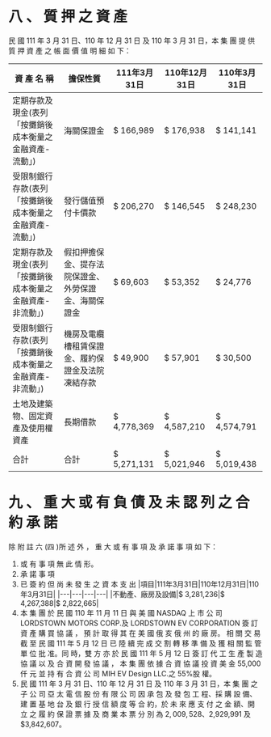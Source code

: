 # 八 、 質 押 之 資 產

民 國 111 年 3 月 31 日、110 年 12 月 31 日 及 110 年 3 月 31 日，本 集 團 提 供 質 押 資 產 之 帳 面 價 值 明 細 如 下：

|資 產 名 稱|擔保性質|111年3月31日|110年12月31日|110年3月31日|
|---|---|---|---|---|
|定期存款及現金(表列「按攤銷後成本衡量之金融資產-流動」)|海關保證金|$ 166,989|$ 176,938|$ 141,141|
|受限制銀行存款(表列「按攤銷後成本衡量之金融資產-流動」)|發行儲值預付卡價款|$ 206,270|$ 146,545|$ 248,230|
|定期存款及現金(表列「按攤銷後成本衡量之金融資產-非流動」)|假扣押擔保金、提存法院保證金、外勞保證金、海關保證金|$ 69,603|$ 53,352|$ 24,776|
|受限制銀行存款(表列「按攤銷後成本衡量之金融資產-非流動」)|機房及電纜槽租賃保證金、履約保證金及法院凍結存款|$ 49,900|$ 57,901|$ 30,500|
|土地及建築物、固定資產及使用權資產|長期借款|$ 4,778,369|$ 4,587,210|$ 4,574,791|
|合計|合計|$ 5,271,131|$ 5,021,946|$ 5,019,438|

# 九 、 重 大 或 有 負 債 及 未 認 列 之 合 約 承 諾

除 附 註 六 (四 )所 述 外 ， 重 大 或 有 事 項 及 承 諾 事 項 如 下：

1. 或 有 事 項
無 此 情 形。
2. 承 諾 事 項
1. 已 簽 約 但 尚 未 發 生 之 資 本 支 出
|項目|111年3月31日|110年12月31日|110年3月31日|
|---|---|---|---|
|不動產、廠房及設備|$ 3,281,236|$ 4,267,388|$ 2,822,665|
2. 本 集 團 於 民 國 110 年 11 月 11 日 與 美 國 NASDAQ 上 市 公 司 LORDSTOWN MOTORS CORP.及 LORDSTOWN EV CORPORATION 簽 訂 資 產 購 買 協 議 ， 預 計 取 得 其 在 美 國 俄 亥 俄 州 的 廠 房。 相 關 交 易 截 至 民 國 111 年 5 月 12 日 已 陸 續 完 成 交 割 轉 移 準 備 及 獲 相 關 監 管 單 位 批 准。同 時，雙 方 亦 於 民 國 111 年 5 月 12 日 簽 訂 代 工 生 產 製 造 協 議 以 及 合 資 開 發 協 議 ， 本 集 團 依 據 合 資 協 議 投 資 美 金 55,000 仟 元 並 持 有 合 資 公 司 MIH EV Design LLC.之 55%股 權。
3. 民 國 111 年 3 月 31 日、110 年 12 月 31 日 及 110 年 3 月 31 日，本 集 團 之 子 公 司 亞 太 電 信 股 份 有 限 公 司 因 承 包 及 發 包 工 程、採 購 設 備、建 置 基 地 台 及 銀 行 授 信 額 度 等 合 約，於 未 來 應 支 付 之 金 額、開 立 之 履 約 保 證 票 據 及 商 業 本 票 分 別 為 $2,009,528、$2,929,991 及 $3,842,607。